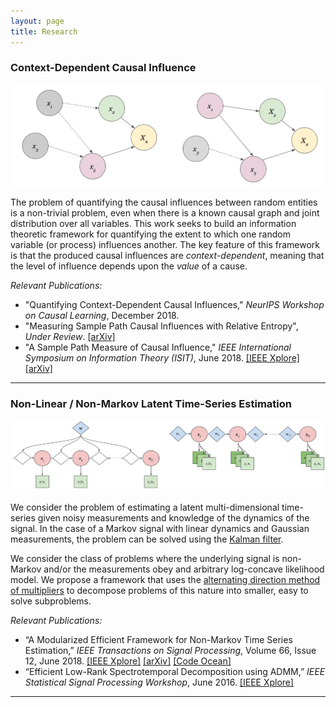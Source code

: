 ```yaml
---
layout: page
title: Research
---
```


### Context-Dependent Causal Influence

![Time-Varying Causality](https://raw.githubusercontent.com/gabeschamberg/gabeschamberg.github.io/master/imgs/causality5.png)

The problem of quantifying the causal influences between random entities is a non-trivial problem, even when there is a known causal graph and joint distribution over all variables. This work seeks to build an information theoretic framework for quantifying the extent to which one random variable (or process) influences another. The key feature of this framework is that the produced causal influences are *context-dependent*, meaning that the level of influence depends upon the *value* of a cause.

*Relevant Publications:*
- "Quantifying Context-Dependent Causal Influences," *NeurIPS Workshop on Causal Learning*, December 2018.
- "Measuring Sample Path Causal Influences with Relative Entropy", *Under Review*.
[[arXiv]](https://arxiv.org/abs/1810.05250)
- "A Sample Path Measure of Causal Influence," *IEEE International Symposium on Information Theory (ISIT)*, June 2018.
[[IEEE Xplore]](https://ieeexplore.ieee.org/document/8437627/)
[[arXiv]](https://arxiv.org/abs/1805.03333)

-----

### Non-Linear / Non-Markov Latent Time-Series Estimation

![Non-Linear/Non-Markov Problems](https://raw.githubusercontent.com/gabeschamberg/gabeschamberg.github.io/master/imgs/nonmarkov_nonlin_sig.png)

We consider the problem of estimating a latent multi-dimensional time-series given noisy measurements and knowledge of the dynamics of the signal. In the case of a Markov signal with linear dynamics and Gaussian measurements, the problem can be solved using the [Kalman filter](https://en.wikipedia.org/wiki/Kalman_filter).

We consider the class of problems where the underlying signal is non-Markov and/or the measurements obey and arbitrary log-concave likelihood model. We propose a framework that uses the [alternating direction method of multipliers](http://stanford.edu/~boyd/admm.html) to decompose problems of this nature into smaller, easy to solve subproblems.

*Relevant Publications:*
- “A Modularized Efficient Framework for
Non-Markov Time Series Estimation,” *IEEE Transactions on Signal Processing*, Volume 66, Issue 12, June 2018.
[[IEEE Xplore]](https://ieeexplore.ieee.org/document/8259364/)
[[arXiv]](https://arxiv.org/abs/1706.04685)
[[Code Ocean]](https://codeocean.com/2018/01/16/a-modularized-efficient-framework-for-non-markov-time-series-estimation/)
- “Efficient Low-Rank Spectrotemporal Decomposition using ADMM,” *IEEE Statistical Signal Processing Workshop*, June 2016.
[[IEEE Xplore]](http://ieeexplore.ieee.org/document/7551797/)

-----